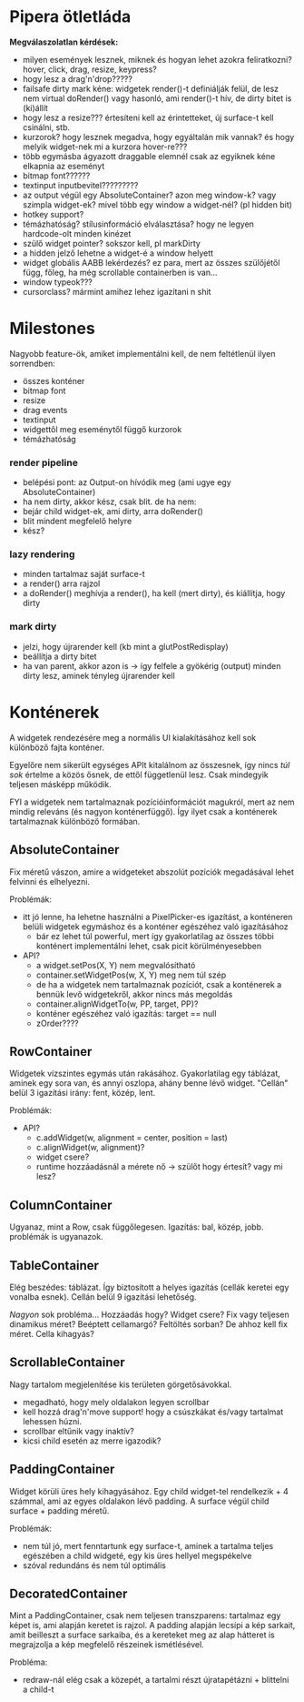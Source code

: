 # Pipera ötletláda

**Megválaszolatlan kérdések:**

- milyen események lesznek, miknek és hogyan lehet azokra feliratkozni? hover, click, drag, resize, keypress?
- hogy lesz a drag'n'drop?????
- failsafe dirty mark kéne: widgetek render()-t definiálják felül, de lesz nem virtual doRender() vagy hasonló, ami render()-t hív, de dirty bitet is (ki)állít
- hogy lesz a resize??? értesíteni kell az érintetteket, új surface-t kell csinálni, stb.
- kurzorok? hogy lesznek megadva, hogy egyáltalán mik vannak? és hogy melyik widget-nek mi a kurzora hover-re???
- több egymásba ágyazott draggable elemnél csak az egyiknek kéne elkapnia az eseményt
- bitmap font??????
- textinput inputbevitel?????????
- az output végül egy AbsoluteContainer? azon meg window-k? vagy szimpla widget-ek? mivel több egy window a widget-nél? (pl hidden bit)
- hotkey support?
- témázhatóság? stílusinformáció elválasztása? hogy ne legyen hardcode-olt minden kinézet
- szülő widget pointer? sokszor kell, pl markDirty
- a hidden jelző lehetne a widget-é a window helyett
- widget globális AABB lekérdezés? ez para, mert az összes szülőjétől függ, főleg, ha még scrollable containerben is van...
- window typeok???
- cursorclass? mármint amihez lehez igazítani n shit

# Milestones

Nagyobb feature-ök, amiket implementálni kell, de nem feltétlenül ilyen sorrendben:

- összes konténer
- bitmap font
- resize
- drag events
- textinput
- widgettől meg eseménytől függő kurzorok
- témázhatóság


### render pipeline

- belépési pont: az Output-on hívódik meg (ami ugye egy AbsoluteContainer)
- ha nem dirty, akkor kész, csak blit. de ha nem:
- bejár child widget-ek, ami dirty, arra doRender()
- blit mindent megfelelő helyre
- kész?


### lazy rendering

- minden tartalmaz saját surface-t
- a render() arra rajzol
- a doRender() meghívja a render(), ha kell (mert dirty), és kiállítja, hogy dirty


### mark dirty

- jelzi, hogy újrarender kell (kb mint a glutPostRedisplay)
- beállítja a dirty bitet
- ha van parent, akkor azon is -> így felfele a gyökérig (output) minden dirty lesz, aminek tényleg újrarender kell


# Konténerek

A widgetek rendezésére meg a normális UI kialakításához kell sok különböző fajta konténer.

Egyelőre nem sikerült egységes APIt kitalálnom az összesnek, így nincs *túl sok* értelme a közös ősnek, de ettől függetlenül lesz. Csak mindegyik teljesen másképp működik.

FYI a widgetek nem tartalmaznak pozícióinformációt magukról, mert az nem mindig releváns (és nagyon konténerfüggő). Így ilyet csak a konténerek tartalmaznak különböző formában.


## AbsoluteContainer

Fix méretű vászon, amire a widgeteket abszolút pozíciók megadásával lehet felvinni és elhelyezni.

Problémák:

- itt jó lenne, ha lehetne használni a PixelPicker-es igazítást, a konténeren belüli widgetek egymáshoz és a konténer egészéhez való igazításához
    - bár ez lehet túl powerful, mert így gyakorlatilag az összes többi konténert implementálni lehet, csak picit körülményesebben
- API?
    - a widget.setPos(X, Y) nem megvalósítható
    - container.setWidgetPos(w, X, Y) meg nem túl szép
    - de ha a widgetek nem tartalmaznak pozíciót, csak a konténerek a bennük levő widgetekről, akkor nincs más megoldás
    - container.alignWidgetTo(w, PP, target, PP)?
    - konténer egészéhez való igazítás: target == null
    - zOrder????


## RowContainer

Widgetek vízszintes egymás után rakásához. Gyakorlatilag egy táblázat, aminek egy sora van, és annyi oszlopa, ahány benne lévő widget. "Cellán" belül 3 igazítási irány: fent, közép, lent.

Problémák:

- API?
    - c.addWidget(w, alignment = center, position = last)
    - c.alignWidget(w, alignment)?
    - widget csere?
    - runtime hozzáadásnál a mérete nő -> szülőt hogy értesít? vagy mi lesz?


## ColumnContainer

Ugyanaz, mint a Row, csak függőlegesen. Igazítás: bal, közép, jobb. problémák is ugyanazok.


## TableContainer

Elég beszédes: táblázat. Így biztosított a helyes igazítás (cellák keretei egy vonalba esnek). Cellán belül 9 igazítási lehetőség.

*Nagyon* sok probléma... Hozzáadás hogy? Widget csere? Fix vagy teljesen dinamikus méret? Beéptett cellamargó? Feltöltés sorban? De ahhoz kell fix méret. Cella kihagyás?


## ScrollableContainer

Nagy tartalom megjelenítése kis területen görgetősávokkal.

- megadható, hogy mely oldalakon legyen scrollbar
- kell hozzá drag'n'move support! hogy a csúszkákat és/vagy tartalmat lehessen húzni.
- scrollbar eltűnik vagy inaktív?
- kicsi child esetén az merre igazodik?


## PaddingContainer

Widget körüli üres hely kihagyásához. Egy child widget-tel rendelkezik + 4 számmal, ami az egyes oldalakon lévő padding. A surface végül child surface + padding méretű.

Problémák:

- nem túl jó, mert fenntartunk egy surface-t, aminek a tartalma teljes egészében a child widgeté, egy kis üres hellyel megspékelve
- szóval redundáns és nem túl optimális


## DecoratedContainer

Mint a PaddingContainer, csak nem teljesen transzparens: tartalmaz egy képet is, ami alapján keretet is rajzol. A padding alapján lecsípi a kép sarkait, amit beilleszt a surface sarkaiba, és a kereteket meg az alap hátteret is megrajzolja a kép megfelelő részeinek ismétlésével.

Probléma:

- redraw-nál elég csak a közepét, a tartalmi részt újratapétázni + blittelni a child-t